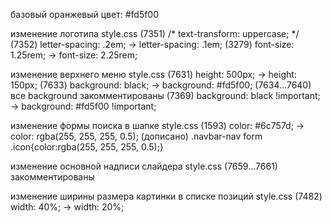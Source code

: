 базовый оранжевый цвет: #fd5f00

изменение логотипа
style.css
  (7351) /* text-transform: uppercase; */
  (7352) letter-spacing: .2em; -> letter-spacing: .1em;
  (3279) font-size: 1.25rem; -> font-size: 2.25rem;

изменение верхнего меню
style.css
  (7631) height: 500px; -> height: 150px;
  (7633) background: black; -> background: #fd5f00;
  (7634...7640) все background закомментированы
  (7369) background: black !important; -> background: #fd5f00 !important;

изменение формы поиска в шапке
style.css
  (1593) color: #6c757d; -> color: rgba(255, 255, 255, 0.5);
  (дописано) .navbar-nav form .icon{color:rgba(255, 255, 255, 0.5);}

изменение основной надписи слайдера
style.css
  (7659...7661) закомментированы

изменение ширины размера картинки в списке позиций
style.css
  (7482) width: 40%; -> width: 20%;


